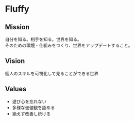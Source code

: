# Fluffy

## Mission

自分を知る。相手を知る。世界を知る。  
そのための環境・仕組みをつくり、世界をアップデートすること。

## Vision

個人のスキルを可視化して見ることができる世界

## Values

- 遊び心を忘れない
- 多様な価値観を認める
- 絶えず改善し続ける
